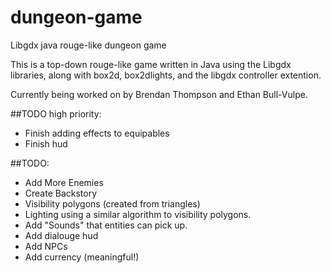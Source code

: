 # dungeon-game
Libgdx java rouge-like dungeon game

This is a top-down rouge-like game written in Java using the Libgdx libraries, along with box2d, box2dlights, and the libgdx controller extention.

Currently being worked on by Brendan Thompson and Ethan Bull-Vulpe.

##TODO high priority:
* Finish adding effects to equipables
* Finish hud

##TODO:
* Add More Enemies
* Create Backstory
* Visibility polygons (created from triangles)
* Lighting using a similar algorithm to visibility polygons.
* Add "Sounds" that entities can pick up.
* Add dialouge hud
* Add NPCs
* Add currency (meaningful!)
